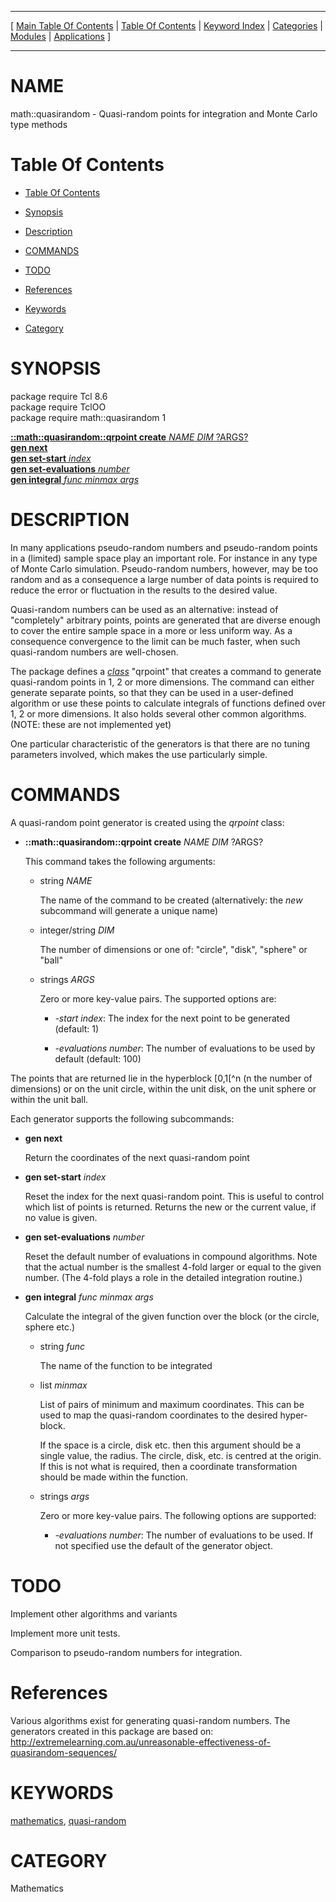 
[//000000001]: # (math::quasirandom \- Tcl Math Library)
[//000000002]: # (Generated from file 'quasirandom\.man' by tcllib/doctools with format 'markdown')
[//000000003]: # (math::quasirandom\(n\) 1 tcllib "Tcl Math Library")

<hr> [ <a href="../../../../toc.md">Main Table Of Contents</a> &#124; <a
href="../../../toc.md">Table Of Contents</a> &#124; <a
href="../../../../index.md">Keyword Index</a> &#124; <a
href="../../../../toc0.md">Categories</a> &#124; <a
href="../../../../toc1.md">Modules</a> &#124; <a
href="../../../../toc2.md">Applications</a> ] <hr>

# NAME

math::quasirandom \- Quasi\-random points for integration and Monte Carlo type
methods

# <a name='toc'></a>Table Of Contents

  - [Table Of Contents](#toc)

  - [Synopsis](#synopsis)

  - [Description](#section1)

  - [COMMANDS](#section2)

  - [TODO](#section3)

  - [References](#section4)

  - [Keywords](#keywords)

  - [Category](#category)

# <a name='synopsis'></a>SYNOPSIS

package require Tcl 8\.6  
package require TclOO  
package require math::quasirandom 1  

[__::math::quasirandom::qrpoint create__ *NAME* *DIM* ?ARGS?](#1)  
[__gen next__](#2)  
[__gen set\-start__ *index*](#3)  
[__gen set\-evaluations__ *number*](#4)  
[__gen integral__ *func* *minmax* *args*](#5)  

# <a name='description'></a>DESCRIPTION

In many applications pseudo\-random numbers and pseudo\-random points in a
\(limited\) sample space play an important role\. For instance in any type of Monte
Carlo simulation\. Pseudo\-random numbers, however, may be too random and as a
consequence a large number of data points is required to reduce the error or
fluctuation in the results to the desired value\.

Quasi\-random numbers can be used as an alternative: instead of "completely"
arbitrary points, points are generated that are diverse enough to cover the
entire sample space in a more or less uniform way\. As a consequence convergence
to the limit can be much faster, when such quasi\-random numbers are well\-chosen\.

The package defines a *[class](\.\./\.\./\.\./\.\./index\.md\#class)* "qrpoint" that
creates a command to generate quasi\-random points in 1, 2 or more dimensions\.
The command can either generate separate points, so that they can be used in a
user\-defined algorithm or use these points to calculate integrals of functions
defined over 1, 2 or more dimensions\. It also holds several other common
algorithms\. \(NOTE: these are not implemented yet\)

One particular characteristic of the generators is that there are no tuning
parameters involved, which makes the use particularly simple\.

# <a name='section2'></a>COMMANDS

A quasi\-random point generator is created using the *qrpoint* class:

  - <a name='1'></a>__::math::quasirandom::qrpoint create__ *NAME* *DIM* ?ARGS?

    This command takes the following arguments:

      * string *NAME*

        The name of the command to be created \(alternatively: the *new*
        subcommand will generate a unique name\)

      * integer/string *DIM*

        The number of dimensions or one of: "circle", "disk", "sphere" or "ball"

      * strings *ARGS*

        Zero or more key\-value pairs\. The supported options are:

          + *\-start index*: The index for the next point to be generated
            \(default: 1\)

          + *\-evaluations number*: The number of evaluations to be used by
            default \(default: 100\)

The points that are returned lie in the hyperblock \[0,1\[^n \(n the number of
dimensions\) or on the unit circle, within the unit disk, on the unit sphere or
within the unit ball\.

Each generator supports the following subcommands:

  - <a name='2'></a>__gen next__

    Return the coordinates of the next quasi\-random point

  - <a name='3'></a>__gen set\-start__ *index*

    Reset the index for the next quasi\-random point\. This is useful to control
    which list of points is returned\. Returns the new or the current value, if
    no value is given\.

  - <a name='4'></a>__gen set\-evaluations__ *number*

    Reset the default number of evaluations in compound algorithms\. Note that
    the actual number is the smallest 4\-fold larger or equal to the given
    number\. \(The 4\-fold plays a role in the detailed integration routine\.\)

  - <a name='5'></a>__gen integral__ *func* *minmax* *args*

    Calculate the integral of the given function over the block \(or the circle,
    sphere etc\.\)

      * string *func*

        The name of the function to be integrated

      * list *minmax*

        List of pairs of minimum and maximum coordinates\. This can be used to
        map the quasi\-random coordinates to the desired hyper\-block\.

        If the space is a circle, disk etc\. then this argument should be a
        single value, the radius\. The circle, disk, etc\. is centred at the
        origin\. If this is not what is required, then a coordinate
        transformation should be made within the function\.

      * strings *args*

        Zero or more key\-value pairs\. The following options are supported:

          + *\-evaluations number*: The number of evaluations to be used\. If
            not specified use the default of the generator object\.

# <a name='section3'></a>TODO

Implement other algorithms and variants

Implement more unit tests\.

Comparison to pseudo\-random numbers for integration\.

# <a name='section4'></a>References

Various algorithms exist for generating quasi\-random numbers\. The generators
created in this package are based on:
[http://extremelearning\.com\.au/unreasonable\-effectiveness\-of\-quasirandom\-sequences/](http://extremelearning\.com\.au/unreasonable\-effectiveness\-of\-quasirandom\-sequences/)

# <a name='keywords'></a>KEYWORDS

[mathematics](\.\./\.\./\.\./\.\./index\.md\#mathematics),
[quasi\-random](\.\./\.\./\.\./\.\./index\.md\#quasi\_random)

# <a name='category'></a>CATEGORY

Mathematics
